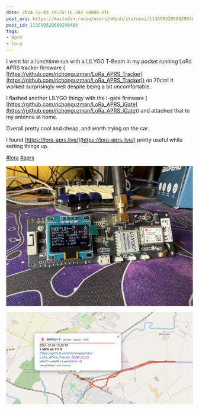 ```yaml
---
date: 2024-12-03 19:25:16.792 +0000 UTC
post_uri: https://mastodon.radio/users/m0puh/statuses/113590528689290483
post_id: 113590528689290483
tags:
- aprs
- lora
---
```

I went for a lunchtime run with a LILYGO T-Beam in my pocket running LoRa APRS tracker firmware ( [https://github.com/richonguzman/LoRa_APRS_Tracker](https://github.com/richonguzman/LoRa_APRS_Tracker)) on 70cm! It worked surprisingly well despite being a bit uncomfortable.

I flashed another LILYGO thingy with the I-gate firmware ( [https://github.com/richonguzman/LoRa_APRS_iGate](https://github.com/richonguzman/LoRa_APRS_iGate)) and attached that to my antenna at home.

Overall pretty cool and cheap, and worth trying on the car.

I found [https://lora-aprs.live/](https://lora-aprs.live/) pretty useful while setting things up.

[#lora](https://mastodon.radio/tags/lora) [#aprs](https://mastodon.radio/tags/aprs)


![A small rectangular circuit board with a display on the left an antenna attached vertically to the middle and a couple of visible modules on the right (a GPS and one marked LILYGO). The display reads M0PUH-7 and had a date, time and battery voltage, among other details.](113590528105660297.jpeg)

![A screenshot of a section of a map from aprs.fi. The map shows a short route along a canal, tracking M0PUH-7 on the 3rd December 2024.](113590528482364007.png)

